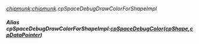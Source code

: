 _[chipmunk](../../modules/chipmunk/chipmunk-module.md):[chipmunk](../../modules/chipmunk/chipmunk-module.md).cpSpaceDebugDrawColorForShapeImpl_
##### Alias cpSpaceDebugDrawColorForShapeImpl:[cpSpaceDebugColor](../../modules/chipmunk/chipmunk-cpspacedebugcolor.md)([cpShape](../../modules/chipmunk/chipmunk-cpshape.md),[cpDataPointer](../../modules/chipmunk/chipmunk-cpdatapointer.md))

